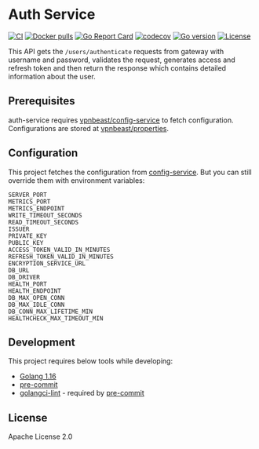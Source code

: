 # Auth Service
[![CI](https://github.com/vpnbeast/auth-service/workflows/CI/badge.svg?event=push)](https://github.com/vpnbeast/auth-service/actions?query=workflow%3ACI)
[![Docker pulls](https://img.shields.io/docker/pulls/vpnbeast/auth-service)](https://hub.docker.com/r/vpnbeast/auth-service/)
[![Go Report Card](https://goreportcard.com/badge/github.com/vpnbeast/auth-service)](https://goreportcard.com/report/github.com/vpnbeast/auth-service)
[![codecov](https://codecov.io/gh/vpnbeast/auth-service/branch/master/graph/badge.svg)](https://codecov.io/gh/vpnbeast/auth-service)
[![Go version](https://img.shields.io/github/go-mod/go-version/vpnbeast/auth-service)](https://github.com/vpnbeast/auth-service)
[![License](https://img.shields.io/badge/License-Apache%202.0-blue.svg)](https://opensource.org/licenses/Apache-2.0)

This API gets the `/users/authenticate` requests from gateway with username and password, validates the request, generates access and refresh token and then
return the response which contains detailed information about the user.

## Prerequisites
auth-service requires [vpnbeast/config-service](https://github.com/vpnbeast/config-service) to fetch configuration. Configurations
are stored at [vpnbeast/properties](https://github.com/vpnbeast/properties).

## Configuration
This project fetches the configuration from [config-service](https://github.com/vpnbeast/config-service).
But you can still override them with environment variables:
```
SERVER_PORT
METRICS_PORT
METRICS_ENDPOINT
WRITE_TIMEOUT_SECONDS
READ_TIMEOUT_SECONDS
ISSUER
PRIVATE_KEY
PUBLIC_KEY
ACCESS_TOKEN_VALID_IN_MINUTES
REFRESH_TOKEN_VALID_IN_MINUTES
ENCRYPTION_SERVICE_URL
DB_URL
DB_DRIVER
HEALTH_PORT
HEALTH_ENDPOINT
DB_MAX_OPEN_CONN
DB_MAX_IDLE_CONN
DB_CONN_MAX_LIFETIME_MIN
HEALTHCHECK_MAX_TIMEOUT_MIN
```

## Development
This project requires below tools while developing:
- [Golang 1.16](https://golang.org/doc/go1.16)
- [pre-commit](https://pre-commit.com/)
- [golangci-lint](https://golangci-lint.run/usage/install/) - required by [pre-commit](https://pre-commit.com/)

## License
Apache License 2.0
